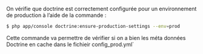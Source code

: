 On vérifie que doctrine est correctement configurée pour un environnement de production à l’aide de la commande :
```sh
$ php app/console doctrine:ensure-production-settings --env=prod
```

Cette commande va permettre de vérifier si on a bien les méta données Doctrine en cache dans le fichieir config_prod.yml`